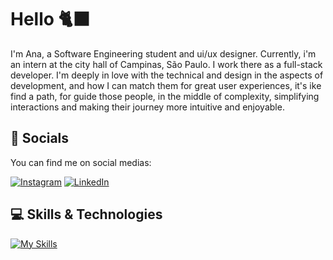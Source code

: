# Hello 🐈‍⬛
I'm Ana, a Software Engineering student and ui/ux designer. Currently, i'm an intern at the city hall of Campinas, São Paulo. 
I work there as a full-stack developer. I'm deeply in love with the technical and design in the aspects of development, and how I can match them for great user experiences, it's ike find a path, for guide those people, in the middle of complexity, simplifying interactions and making their journey more intuitive and enjoyable.

## 🛜 Socials
You can find me on social medias:

[![Instagram](https://img.shields.io/badge/Instagram-E4405F?style=for-the-badge&logo=instagram&logoColor=white)](linkaqui) [![LinkedIn](https://img.shields.io/badge/LinkedIn-0077B5?style=for-the-badge&logo=linkedin&logoColor=white)](https://www.linkedin.com/in/ana-carolina-morelli-chaves-8959a0228/)


## 💻 Skills & Technologies
[![My Skills](https://skillicons.dev/icons?i=js,html,css,androidstudio,java,kotlin,mysql,php,py,ai,figma,c)](https://skillicons.dev)
